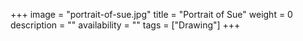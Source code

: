 +++
image = "portrait-of-sue.jpg"
title = "Portrait of Sue"
weight = 0
description = ""
availability = ""
tags = ["Drawing"]
+++
